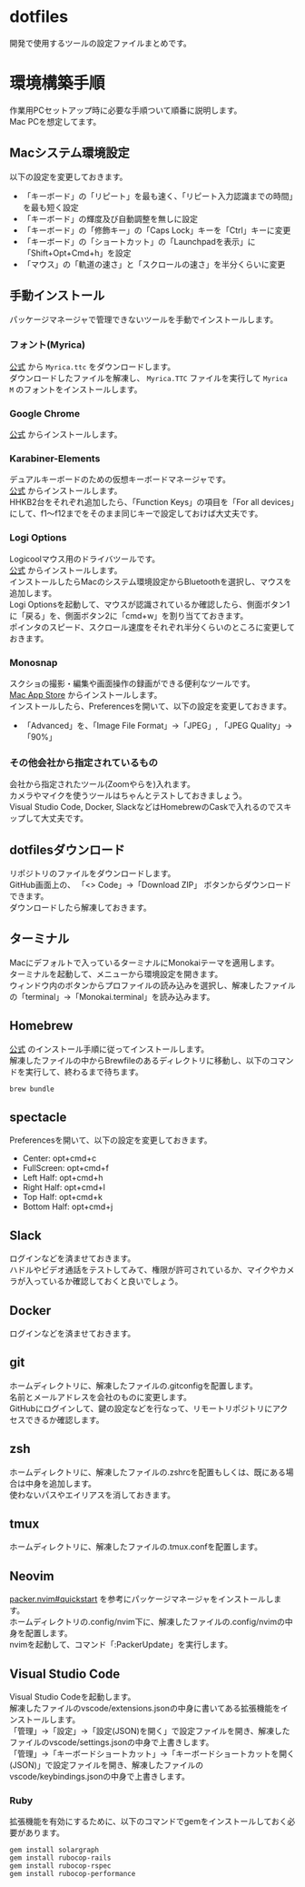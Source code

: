 # dotfiles
開発で使用するツールの設定ファイルまとめです。

# 環境構築手順
作業用PCセットアップ時に必要な手順ついて順番に説明します。  
Mac PCを想定してます。

## Macシステム環境設定
以下の設定を変更しておきます。
- 「キーボード」の「リピート」を最も速く、「リピート入力認識までの時間」を最も短く設定
- 「キーボード」の輝度及び自動調整を無しに設定
- 「キーボード」の「修飾キー」の「Caps Lock」キーを「Ctrl」キーに変更
- 「キーボード」の「ショートカット」の「Launchpadを表示」に「Shift+Opt+Cmd+h」を設定
- 「マウス」の「軌道の速さ」と「スクロールの速さ」を半分くらいに変更

## 手動インストール
パッケージマネージャで管理できないツールを手動でインストールします。

### フォント(Myrica)
[公式](https://myrica.estable.jp/) から `Myrica.ttc` をダウンロードします。  
ダウンロードしたファイルを解凍し、 `Myrica.TTC` ファイルを実行して `Myrica M` のフォントをインストールします。

### Google Chrome
[公式](https://www.google.com/intl/ja_jp/chrome/) からインストールします。  

### Karabiner-Elements
デュアルキーボードのための仮想キーボードマネージャです。  
[公式](https://karabiner-elements.pqrs.org/) からインストールします。  
HHKB2台をそれぞれ追加したら、「Function Keys」の項目を「For all devices」にして、f1〜f12までをそのまま同じキーで設定しておけば大丈夫です。

### Logi Options
Logicoolマウス用のドライバツールです。  
[公式](https://www.logicool.co.jp/ja-jp/software/options.html) からインストールします。  
インストールしたらMacのシステム環境設定からBluetoothを選択し、マウスを追加します。  
Logi Optionsを起動して、マウスが認識されているか確認したら、側面ボタン1に「戻る」を、側面ボタン2に「cmd+w」を割り当てておきます。  
ポインタのスピード、スクロール速度をそれぞれ半分くらいのところに変更しておきます。

### Monosnap
スクショの撮影・編集や画面操作の録画ができる便利なツールです。  
[Mac App Store](https://apps.apple.com/jp/app/monosnap-screenshot-editor/id540348655?mt=12) からインストールします。  
インストールしたら、Preferencesを開いて、以下の設定を変更しておきます。
- 「Advanced」を、「Image File Format」->「JPEG」, 「JPEG Quality」->「90%」

### その他会社から指定されているもの
会社から指定されたツール(Zoomやらを)入れます。  
カメラやマイクを使うツールはちゃんとテストしておきましょう。  
Visual Studio Code, Docker, SlackなどはHomebrewのCaskで入れるのでスキップして大丈夫です。

## dotfilesダウンロード
リポジトリのファイルをダウンロードします。  
GitHub画面上の、 「<> Code」->「Download ZIP」 ボタンからダウンロードできます。  
ダウンロードしたら解凍しておきます。

## ターミナル
Macにデフォルトで入っているターミナルにMonokaiテーマを適用します。  
ターミナルを起動して、メニューから環境設定を開きます。  
ウィンドウ内のボタンからプロファイルの読み込みを選択し、解凍したファイルの「terminal」->「Monokai.terminal」を読み込みます。

## Homebrew
[公式](https://brew.sh/index_ja) のインストール手順に従ってインストールします。  
解凍したファイルの中からBrewfileのあるディレクトリに移動し、以下のコマンドを実行して、終わるまで待ちます。

```zsh
brew bundle 
```

## spectacle
Preferencesを開いて、以下の設定を変更しておきます。
- Center: opt+cmd+c
- FullScreen: opt+cmd+f
- Left Half: opt+cmd+h
- Right Half: opt+cmd+l
- Top Half: opt+cmd+k
- Bottom Half: opt+cmd+j

## Slack
ログインなどを済ませておきます。  
ハドルやビデオ通話をテストしてみて、権限が許可されているか、マイクやカメラが入っているか確認しておくと良いでしょう。

## Docker
ログインなどを済ませておきます。

## git
ホームディレクトリに、解凍したファイルの.gitconfigを配置します。  
名前とメールアドレスを会社のものに変更します。  
GitHubにログインして、鍵の設定などを行なって、リモートリポジトリにアクセスできるか確認します。

## zsh
ホームディレクトリに、解凍したファイルの.zshrcを配置もしくは、既にある場合は中身を追加します。  
使わないパスやエイリアスを消しておきます。

## tmux
ホームディレクトリに、解凍したファイルの.tmux.confを配置します。

## Neovim
 [packer.nvim#quickstart](https://github.com/wbthomason/packer.nvim#quickstart) を参考にパッケージマネージャをインストールします。  
ホームディレクトリの.config/nvim下に、解凍したファイルの.config/nvimの中身を配置します。  
nvimを起動して、コマンド「:PackerUpdate」を実行します。

## Visual Studio Code
Visual Studio Codeを起動します。  
解凍したファイルのvscode/extensions.jsonの中身に書いてある拡張機能をインストールします。  
「管理」->「設定」->「設定(JSON)を開く」で設定ファイルを開き、解凍したファイルのvscode/settings.jsonの中身で上書きします。  
「管理」->「キーボードショートカット」->「キーボードショートカットを開く(JSON)」で設定ファイルを開き、解凍したファイルのvscode/keybindings.jsonの中身で上書きします。  

### Ruby
拡張機能を有効にするために、以下のコマンドでgemをインストールしておく必要があります。

```
gem install solargraph
gem install rubocop-rails
gem install rubocop-rspec
gem install rubocop-performance
```
